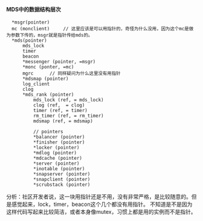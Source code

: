 #### MDS中的数据结构层次

      *msgr(pointer)
      mc (monclient)     // 这里应该是可以用指针的，奇怪为什么没用，因为这个mc是做为参数下传的，msgr就是指针传给mds的。
      *mds(pointer)
          mds_lock
          timer
          beacon          
          *messenger (pointer, =msgr)
          *monc (ponter, =mc)
          mgrc      // 同样疑问为什么这里没有用指针
          *mdsmap (pointer)
          log_client
          clog
          *mds_rank (pointer)
              mds_lock (ref, = mds_lock)
              clog (ref,  = clog)
              timer (ref, = timer)
              rm_timer (ref, = rm_timer)
              mdsmap (ref, = mdsmap)
              
              // pointers
              *balancer (pointer)
              *finisher (pointer)
              *locker (pointer)
              *mdlog (pointer)
              *mdcache (pointer)
              *server (pointer)
              *inotable (pointer)
              *snapserver (pointer)
              *snapclient (pointer)
              *scrubstack (pointer)
    
分析：社区开发者说，这一块用指针还是不用，没有非常严格，是比较随意的。但是感觉起来，lock，timer，beacon这个几个都没有用指针。
不知道是不是因为这样代码写起来比较简洁，或者本身像mutex，习惯上都是用的实例而不是指针。
